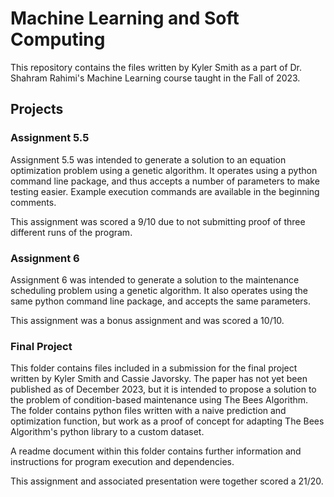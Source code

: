 # Machine Learning and Soft Computing

This repository contains the files written by Kyler Smith as a part of Dr. Shahram Rahimi's Machine Learning course taught in the Fall of 2023.

## Projects

### Assignment 5.5

Assignment 5.5 was intended to generate a solution to an equation optimization problem using a genetic algorithm. It operates using a python command line package, and thus accepts a number of parameters to make testing easier. Example execution commands are available in the beginning comments.

This assignment was scored a 9/10 due to not submitting proof of three different runs of the program.

### Assignment 6

Assignment 6 was intended to generate a solution to the maintenance scheduling problem using a genetic algorithm. It also operates using the same python command line package, and accepts the same parameters.

This assignment was a bonus assignment and was scored a 10/10.

### Final Project

This folder contains files included in a submission for the final project written by Kyler Smith and Cassie Javorsky. The paper has not yet been published as of December 2023, but it is intended to propose a solution to the problem of condition-based maintenance using The Bees Algorithm. The folder contains python files written with a naive prediction and optimization function, but work as a proof of concept for adapting The Bees Algorithm's python library to a custom dataset.

A readme document within this folder contains further information and instructions for program execution and dependencies.

This assignment and associated presentation were together scored a 21/20.
